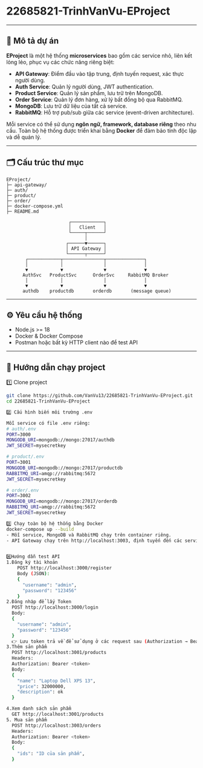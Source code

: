 # 22685821-TrinhVanVu-EProject
---

## 📌 Mô tả dự án
**EProject** là một hệ thống **microservices** bao gồm các service nhỏ, liên kết lỏng lẻo, phục vụ các chức năng riêng biệt:  
- **API Gateway**: Điểm đầu vào tập trung, định tuyến request, xác thực người dùng.  
- **Auth Service**: Quản lý người dùng, JWT authentication.  
- **Product Service**: Quản lý sản phẩm, lưu trữ trên MongoDB.  
- **Order Service**: Quản lý đơn hàng, xử lý bất đồng bộ qua RabbitMQ.  
- **MongoDB**: Lưu trữ dữ liệu của tất cả service.  
- **RabbitMQ**: Hỗ trợ pub/sub giữa các service (event-driven architecture).  

Mỗi service có thể sử dụng **ngôn ngữ, framework, database riêng** theo nhu cầu. Toàn bộ hệ thống được triển khai bằng **Docker** để đảm bảo tính độc lập và dễ quản lý.

---

## 🗂️ Cấu trúc thư mục
```
EProject/
├─ api-gateway/
├─ auth/
├─ product/
├─ order/
├─ docker-compose.yml
├─ README.md
```
```
                       ┌────────────┐
                       │   Client   │
                       └─────┬──────┘
                             │
                      ┌──────▼──────┐
                      │ API Gateway │
                      └──────┬──────┘
       ┌────────────┬───────────────┬──────────────┐
       │            │               │              │
       ▼            ▼               ▼              ▼
      AuthSvc   ProductSvc      OrderSvc     RabbitMQ Broker
       │            │               │              │
       ▼            ▼               ▼              ▼
      authdb    productdb       orderdb       (message queue)

```
---

## ⚙️ Yêu cầu hệ thống

- Node.js >= 18  
- Docker & Docker Compose  
- Postman hoặc bất kỳ HTTP client nào để test API  

---

## 🚀 Hướng dẫn chạy project

1️⃣ Clone project
```bash
git clone https://github.com/VanVu13/22685821-TrinhVanVu-EProject.git
cd 22685821-TrinhVanVu-EProject

2️⃣ Cấu hình biến môi trường .env

Mỗi service có file .env riêng:
# auth/.env
PORT=3000
MONGODB_URI=mongodb://mongo:27017/authdb
JWT_SECRET=mysecretkey

# product/.env
PORT=3001
MONGODB_URI=mongodb://mongo:27017/productdb
RABBITMQ_URI=amqp://rabbitmq:5672
JWT_SECRET=mysecretkey

# order/.env
PORT=3002
MONGODB_URI=mongodb://mongo:27017/orderdb
RABBITMQ_URI=amqp://rabbitmq:5672
JWT_SECRET=mysecretkey

3️⃣ Chạy toàn bộ hệ thống bằng Docker
docker-compose up --build
- Mỗi service, MongoDB và RabbitMQ chạy trên container riêng.
- API Gateway chạy trên http://localhost:3003, định tuyến đến các service.


4️⃣Hướng dẫn test API
1.Đăng ký tài khoản
    POST http://localhost:3000/register
    Body (JSON):
    {
      "username": "admin",
      "password": "123456"
    }
2.Đăng nhập để lấy Token
  POST http://localhost:3000/login
  Body:
  {
    "username": "admin",
    "password": "123456"
  }
  👉 Lưu token trả về để sử dụng ở các request sau (Authorization → Bearer Token)
3.Thêm sản phẩm
  POST http://localhost:3001/products
  Headers:
  Authorization: Bearer <token>
  Body:
  {
    "name": "Laptop Dell XPS 13",
    "price": 32000000,
    "description": ok
  }

4.Xem danh sách sản phẩm
  GET http://localhost:3001/products
5. Mua sản phẩm
  POST http://localhost:3003/orders
  Headers:
  Authorization: Bearer <token>
  Body:
  {
    "ids": "ID của sản phẩm",
  }
  



